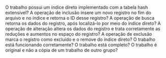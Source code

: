 O trabalho possui um índice direto implementado com a tabela hash extensível?
A operação de inclusão insere um novo registro no fim do arquivo e no índice e retorna o ID desse registro?
A operação de busca retorna os dados do registro, após localizá-lo por meio do índice direto?
A operação de alteração altera os dados do registro e trata corretamente as reduções e aumentos no espaço do registro?
A operação de exclusão marca o registro como excluído e o remove do índice direto?
O trabalho está funcionando corretamente?
O trabalho está completo?
O trabalho é original e não a cópia de um trabalho de outro grupo?
